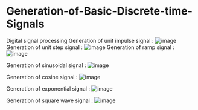 # Generation-of-Basic-Discrete-time-Signals
Digital signal processing
	Generation of unit impulse signal :
  ![image](https://user-images.githubusercontent.com/63573906/114307242-6614b000-9afc-11eb-9d23-2047496ba33c.png)
	Generation of unit step signal :
  ![image](https://user-images.githubusercontent.com/63573906/114307257-72007200-9afc-11eb-9dda-5aa07bf99dbd.png)
	Generation of ramp signal :
  ![image](https://user-images.githubusercontent.com/63573906/114307267-7d539d80-9afc-11eb-853a-49cfc4c41537.png)

Generation of sinusoidal signal :
![image](https://user-images.githubusercontent.com/63573906/114307283-8c3a5000-9afc-11eb-932b-3ac6159dffcd.png)

Generation of cosine signal :
![image](https://user-images.githubusercontent.com/63573906/114307295-96f4e500-9afc-11eb-9339-086f1d75015a.png)

Generation of exponential signal :
![image](https://user-images.githubusercontent.com/63573906/114307305-a2481080-9afc-11eb-9952-8919a0b84e45.png)

Generation of square wave signal :
![image](https://user-images.githubusercontent.com/63573906/114307312-ad02a580-9afc-11eb-8b09-818d6ec710c9.png)
